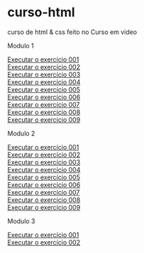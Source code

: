 # curso-html
 curso de html & css feito no Curso em video

Modulo 1

<a href="https://andreoliveira509.github.io/curso-html/modulo1/ex001/index.html">Executar o exercício 001</a><br>
<a href="https://andreoliveira509.github.io/curso-html/modulo1/ex002/index.html">Executar o exercício 002</a><br>
<a href="https://andreoliveira509.github.io/curso-html/modulo1/ex003/index.html">Executar o exercício 003</a><br>
<a href="https://andreoliveira509.github.io/curso-html/modulo1/ex004/index.html">Executar o exercício 004</a><br>
<a href="https://andreoliveira509.github.io/curso-html/modulo1/ex005/index.html">Executar o exercício 005</a><br>
<a href="https://andreoliveira509.github.io/curso-html/modulo1/ex006/index.html">Executar o exercício 006</a><br>
<a href="https://andreoliveira509.github.io/curso-html/modulo1/ex007/index.html">Executar o exercício 007</a><br>
<a href="https://andreoliveira509.github.io/curso-html/modulo1/ex008/index.html">Executar o exercício 008</a><br>
<a href="https://andreoliveira509.github.io/curso-html/modulo1/ex009/index.html">Executar o exercício 009</a><br>

Modulo 2

<a href="https://andreoliveira509.github.io/curso-html/modulo2/ex001/degrade.html">Executar o exercício 001</a><br>
<a href="https://andreoliveira509.github.io/curso-html/modulo2/ex002/index.html">Executar o exercício 002</a><br>
<a href="https://andreoliveira509.github.io/curso-html/modulo2/ex002/ex003.html">Executar o exercício 003</a><br>
<a href="https://andreoliveira509.github.io/curso-html/modulo2/ex002/ex004.html">Executar o exercício 004</a><br>
<a href="https://andreoliveira509.github.io/curso-html/modulo2/ex002/ex005.html">Executar o exercício 005</a><br>
<a href="https://andreoliveira509.github.io/curso-html/modulo2/ex002/ex006.html">Executar o exercício 006</a><br>
<a href="https://andreoliveira509.github.io/curso-html/modulo2/ex002/ex007.html">Executar o exercício 007</a><br>
<a href="https://andreoliveira509.github.io/curso-html/modulo2/ex002/ex008.html">Executar o exercício 008</a><br>
<a href="https://andreoliveira509.github.io/curso-html/modulo2/ex009/index.html">Executar o exercício 009</a><br>

Modulo 3

<a href="https://andreoliveira509.github.io/curso-html/modulo3/background/fundo001.html">Executar o exercício 001</a><br>
<a href="https://andreoliveira509.github.io/curso-html/modulo3/background/fundo002.html">Executar o exercício 002</a><br>
  